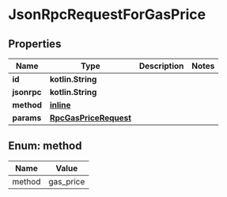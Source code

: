 
# JsonRpcRequestForGasPrice

## Properties
| Name | Type | Description | Notes |
| ------------ | ------------- | ------------- | ------------- |
| **id** | **kotlin.String** |  |  |
| **jsonrpc** | **kotlin.String** |  |  |
| **method** | [**inline**](#Method) |  |  |
| **params** | [**RpcGasPriceRequest**](RpcGasPriceRequest.md) |  |  |


<a id="Method"></a>
## Enum: method
| Name | Value |
| ---- | ----- |
| method | gas_price |



